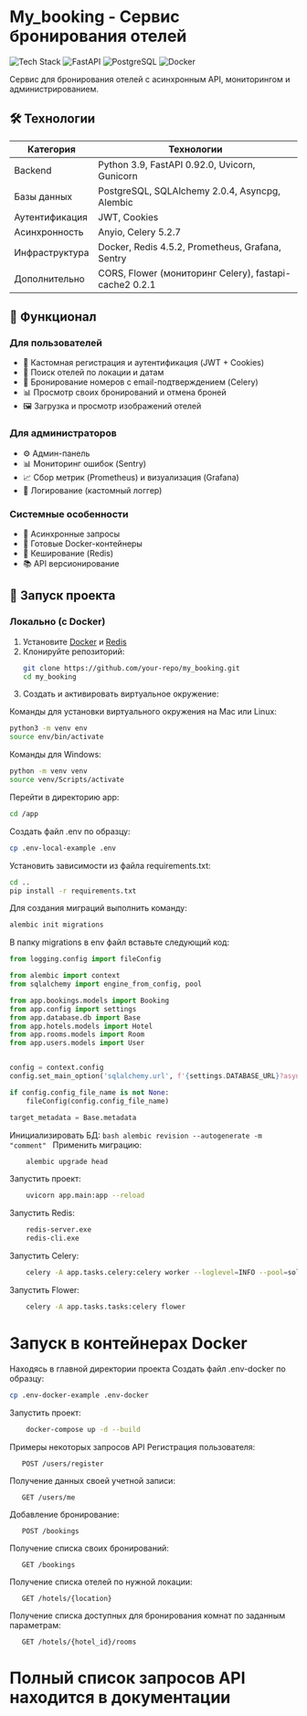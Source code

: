 # My_booking - Сервис бронирования отелей

![Tech Stack](https://img.shields.io/badge/Python-3.9-blue) ![FastAPI](https://img.shields.io/badge/FastAPI-0.92.0-green) ![PostgreSQL](https://img.shields.io/badge/PostgreSQL-13-blue) ![Docker](https://img.shields.io/badge/Docker-20.10-orange)

Сервис для бронирования отелей с асинхронным API, мониторингом и администрированием.

## 🛠 Технологии

| Категория       | Технологии                                                                 |
|-----------------|----------------------------------------------------------------------------|
| Backend         | Python 3.9, FastAPI 0.92.0, Uvicorn, Gunicorn                             |
| Базы данных     | PostgreSQL, SQLAlchemy 2.0.4, Asyncpg, Alembic                            |
| Аутентификация  | JWT, Cookies                                                              |
| Асинхронность   | Anyio, Celery 5.2.7                                                       |
| Инфраструктура  | Docker, Redis 4.5.2, Prometheus, Grafana, Sentry                          |
| Дополнительно   | CORS, Flower (мониторинг Celery), fastapi-cache2 0.2.1                    |

## 🌟 Функционал

### Для пользователей
- 🔐 Кастомная регистрация и аутентификация (JWT + Cookies)
- 🏨 Поиск отелей по локации и датам
- 📅 Бронирование номеров с email-подтверждением (Celery)
- 📊 Просмотр своих бронирований и отмена броней
- 🖼 Загрузка и просмотр изображений отелей

### Для администраторов
- ⚙️ Админ-панель
- 📊 Мониторинг ошибок (Sentry)
- 📈 Сбор метрик (Prometheus) и визуализация (Grafana)
- 📝 Логирование (кастомный логгер)

### Системные особенности
- 🚀 Асинхронные запросы
- 🐳 Готовые Docker-контейнеры
- 🔄 Кеширование (Redis)
- 📚 API версионирование

## 🚀 Запуск проекта

### Локально (с Docker)
1. Установите [Docker](https://docs.docker.com/get-docker/) и [Redis](https://redis.io/docs/getting-started/)
2. Клонируйте репозиторий:
   ```bash
   git clone https://github.com/your-repo/my_booking.git
   cd my_booking

3. Cоздать и активировать виртуальное окружение:

Команды для установки виртуального окружения на Mac или Linux:
   ```bash
   python3 -m venv env
   source env/bin/activate
   ```
Команды для Windows:
   ```bash
   python -m venv venv
   source venv/Scripts/activate
   ```
Перейти в директорию app:
   ```bash
   cd /app
   ```
Создать файл .env по образцу:
   ```bash
   cp .env-local-example .env
   ```
Установить зависимости из файла requirements.txt:
   ```bash
   cd ..
   pip install -r requirements.txt
   ```

Для создания миграций выполнить команду:
   ```bash
   alembic init migrations
   ```
В папку migrations в env файл вставьте следующий код:
```python
from logging.config import fileConfig

from alembic import context
from sqlalchemy import engine_from_config, pool

from app.bookings.models import Booking
from app.config import settings
from app.database.db import Base
from app.hotels.models import Hotel
from app.rooms.models import Room
from app.users.models import User


config = context.config
config.set_main_option('sqlalchemy.url', f'{settings.DATABASE_URL}?async_fallback=True')

if config.config_file_name is not None:
    fileConfig(config.config_file_name)

target_metadata = Base.metadata
```
Инициализировать БД:
    ```bash
    alembic revision --autogenerate -m "comment"
    ```
Применить миграцию:
```bash
    alembic upgrade head
```
Запустить проект:
```bash
    uvicorn app.main:app --reload
```
Запустить Redis:
```bash
    redis-server.exe
    redis-cli.exe
```
Запустить Celery:
```bash
    celery -A app.tasks.celery:celery worker --loglevel=INFO --pool=solo
```
Запустить Flower:
```bash
    celery -A app.tasks.tasks:celery flower
```
# Запуск в контейнерах Docker
Находясь в главной директории проекта
Создать файл .env-docker по образцу:
   ```bash
   cp .env-docker-example .env-docker
```
Запустить проект:
```bash
    docker-compose up -d --build
```
Примеры некоторых запросов API
Регистрация пользователя:
```
   POST /users/register
```
Получение данных своей учетной записи:
```
   GET /users/me
```
Добавление бронирование:
```
   POST /bookings
```
Получение списка своих бронирований:
```
   GET /bookings
```
Получение списка отелей по нужной локации:
```
   GET /hotels/{location}
```
Получение списка доступных для бронирования комнат по заданным параметрам:
```
   GET /hotels/{hotel_id}/rooms
```
# Полный список запросов API находится в документации

    
